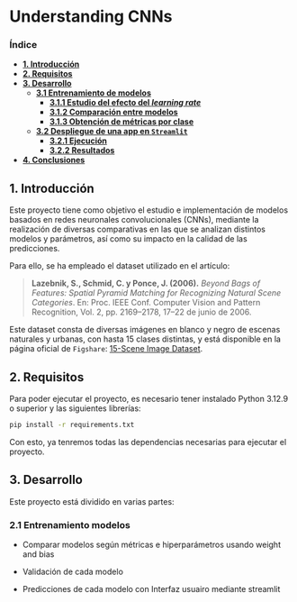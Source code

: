 # **Understanding CNNs**

### **Índice**

- [**1. Introducción**](#1-introduccion)
- [**2. Requisitos**](#2-requisitos)
- [**3. Desarrollo**](#3-desarrollo-del-proyecto)
  - [**3.1 Entrenamiento de modelos**](#31-entrenamiento-de-modelos)
    - [**3.1.1 Estudio del efecto del _learning rate_**](#311-estudio-del-efecto-del-learning-rate)
    - [**3.1.2 Comparación entre modelos**](#312-comparacion-entre-modelos)
    - [**3.1.3 Obtención de métricas por clase**](#313-obtencion-de-metricas-por-clase)
  - [**3.2 Despliegue de una app en `Streamlit`**](#32-despliegue-de-una-app-en-streamlit)
    - [**3.2.1 Ejecución**](#321-ejecucion)
    - [**3.2.2 Resultados**](#322-resultados)
- [**4. Conclusiones**](#4-conclusiones)

## **1. Introducción**

Este proyecto tiene como objetivo el estudio e implementación de modelos basados en redes neuronales convolucionales (CNNs), mediante la realización de diversas comparativas en las que se analizan distintos modelos y parámetros, así como su impacto en la calidad de las predicciones.

Para ello, se ha empleado el dataset utilizado en el artículo:

> **Lazebnik, S., Schmid, C. y Ponce, J. (2006).** _Beyond Bags of Features: Spatial Pyramid Matching for Recognizing Natural Scene Categories_. En: Proc. IEEE Conf. Computer Vision and Pattern Recognition, Vol. 2, pp. 2169–2178, 17–22 de junio de 2006.

Este dataset consta de diversas imágenes en blanco y negro de escenas naturales y urbanas, con hasta 15 clases distintas, y está disponible en la página oficial de `Figshare`: [15-Scene Image Dataset](https://figshare.com/articles/dataset/15-Scene_Image_Dataset/7007177).

## **2. Requisitos**

Para poder ejecutar el proyecto, es necesario tener instalado Python 3.12.9 o superior y las siguientes librerías:

```bash
pip install -r requirements.txt
```

Con esto, ya tenremos todas las dependencias necesarias para ejecutar el proyecto.

## **3. Desarrollo**

Este proyecto está dividido en varias partes:

### **2.1 Entrenamiento modelos**

- Comparar modelos según métricas e hiperparámetros usando weight and bias

- Validación de cada modelo

- Predicciones de cada modelo con Interfaz usuairo mediante streamlit
